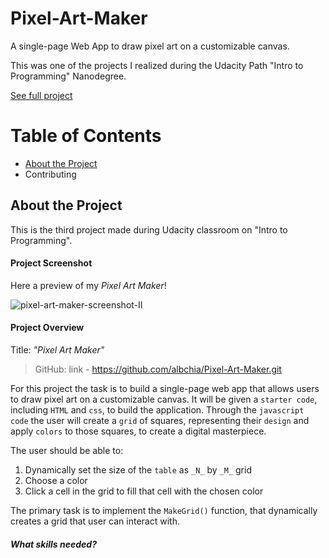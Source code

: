 # Pixel-Art-Maker
A single-page Web App to draw pixel art on a customizable canvas.

This was one of the projects I realized during the Udacity Path "Intro to Programming" Nanodegree.

[See full project](https://albchia.github.io/Pixel-Art-Maker/)

# Table of Contents
- [About the Project](#About-the-Project)
- Contributing

## About the Project
This is the third project made during Udacity classroom on "Intro to Programming".

#### Project Screenshot
Here a preview of my _Pixel Art Maker_!

![pixel-art-maker-screenshot-II](https://user-images.githubusercontent.com/70691672/96138919-8fae9f00-0efe-11eb-8683-eb9881e46bc0.PNG)

#### Project Overview
Title: _"Pixel Art Maker"_

> GitHub: link - https://github.com/albchia/Pixel-Art-Maker.git

For this project the task is to build a single-page web app that allows users to draw pixel art on a customizable canvas. It will be given a `starter code`, including `HTML` and `css`, to build the application. Through the `javascript code` the user will create a `grid` of squares, representing their `design` and apply `colors` to those squares, to create a digital masterpiece.

The user should be able to:
1. Dynamically set the size of the `table` as `_N_` by `_M_` grid
2. Choose a color
3. Click a cell in the grid to fill that cell with the chosen color

The primary task is to implement the `MakeGrid()` function, that dynamically creates a grid that user can interact with.

#### _What skills needed?_



